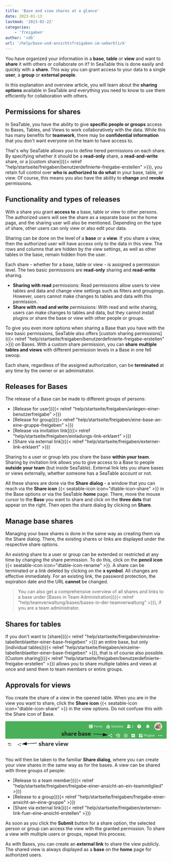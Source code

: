 ```yaml
---
title: 'Base and view shares at a glance'
date: 2023-01-13
lastmod: '2023-02-22'
categories:
    - 'freigaben'
author: 'cdb'
url: '/help/base-und-ansichtsfreigaben-im-ueberblick'
---
```


You have organized your information in a **base**, **table** or **view** and want to **share** it with others or collaborate on it? In SeaTable this is done easily and quickly with a **share**. This way you can grant access to your data to a single **user**, a **group** or **external people**.

In this explanation and overview article, you will learn about the **sharing options** available in SeaTable and everything you need to know to use them efficiently for collaboration with others.

## Permissions for shares

In SeaTable, you have the ability to give **specific people or groups** access to Bases, Tables, and Views to work collaboratively with the data. While this has many benefits for **teamwork**, there may be **confidential information** that you don't want everyone on the team to have access to.

That's why SeaTable allows you to define tiered permissions on each share. By specifying whether it should be a **read-only** share, a **read-and-write** share, or a [custom share]({{< relref "help/startseite/freigaben/benutzerdefinierte-freigabe-erstellen" >}}), you retain full control over **who is** **authorized to do what** in your base, table, or view. Of course, this means you also have the ability to **change** and **revoke** permissions.

## Functionality and types of releases

With a share you grant **access to** a base, table or view to other persons. The authorized users will see the share as a separate base on the home page, and the sharing user will also be mentioned. Depending on the type of share, other users can only view or also edit your data.

Sharing can be done on the level of a **base** or a **view**. If you share a view, then the authorized user will have access only to the data in this view. The rows and columns that are hidden by the view settings, as well as other tables in the base, remain hidden from the user.

Each share - whether for a base, table or view - is assigned a permission level. The two basic permissions are **read-only** sharing and **read-write** sharing.

- **Sharing with read** permissions: Read permissions allow users to view tables and data and change view settings such as filters and groupings. However, users cannot make changes to tables and data with this permission.
- **Share with read and write** permissions: With read and write sharing, users can make changes to tables and data, but they cannot install plugins or share the base or view with other people or groups.

To give you even more options when sharing a Base than you have with the two basic permissions, SeaTable also offers [custom sharing permissions]({{< relref "help/startseite/freigaben/benutzerdefinierte-freigabe-erstellen" >}}) on Bases. With a custom share permission, you can **share** **multiple tables and views** with different permission levels in a Base in one fell swoop.

Each share, regardless of the assigned authorization, can be **terminated** at any time by the owner or an administrator.

## Releases for Bases

The release of a Base can be made to different groups of persons:

- [Release for user]({{< relref "help/startseite/freigaben/anlegen-einer-benutzerfreigabe" >}})
- [Release for group]({{< relref "help/startseite/freigaben/eine-base-an-eine-gruppe-freigeben" >}})
- [Release via invitation link]({{< relref "help/startseite/freigaben/einladungs-link-erklaert" >}})
- [Share via external link]({{< relref "help/startseite/freigaben/externer-link-erklaert" >}})

Sharing to a user or group lets you share the base **within your team**. Sharing by invitation link allows you to give access to a Base to people **outside your team** (but inside SeaTable). External link lets you share bases or views externally, whether someone has a SeaTable account or not.

All these shares are done via the **Share** **dialog** - a window that you can reach via the **Share icon** {{< seatable-icon icon="dtable-icon-share" >}} in the Base options or via the SeaTable **home** page. There, move the mouse cursor to the **Base** you want to share and click on the **three dots** that appear on the right. Then open the share dialog by clicking on **Share**.

## Manage base shares

Managing your base shares is done in the same way as creating them via the Share dialog. There, the existing shares or links are displayed under the respective share options.

An existing share to a user or group can be extended or restricted at any time by changing the share permission. To do this, click on the **pencil icon** {{< seatable-icon icon="dtable-icon-rename" >}}. A share can be terminated or a link deleted by clicking on the **x symbol**. All changes are effective immediately. For an existing link, the password protection, the expiration date and the URL **cannot** be changed.

> You can also get a comprehensive overview of all shares and links to a base under [Bases in Team Administration]({{< relref "help/teamverwaltung/bases/bases-in-der-teamverwaltung" >}}), if you are a team administrator.

## Shares for tables

If you don't want to [share]({{< relref "help/startseite/freigaben/einzelne-tabellenblaetter-einer-base-freigeben" >}}) an entire base, but only [individual tables]({{< relref "help/startseite/freigaben/einzelne-tabellenblaetter-einer-base-freigeben" >}}), that is of course also possible. [Custom sharing]({{< relref "help/startseite/freigaben/benutzerdefinierte-freigabe-erstellen" >}}) allows you to share multiple tables and views at once and send them to team members or entire groups.

## Approvals for views

You create the share of a view in the opened table. When you are in the view you want to share, click the **Share icon** {{< seatable-icon icon="dtable-icon-share" >}} in the view options. Do not confuse this with the Share icon of Base.

![Sharing icons in a base](images/share-icons-new-1.png)

You will then be taken to the familiar **Share dialog**, where you can create your view shares in the same way as for the bases. A view can be shared with three groups of people:

- [Release to a team member]({{< relref "help/startseite/freigaben/freigabe-einer-ansicht-an-ein-teammitglied" >}})
- [Release to a group]({{< relref "help/startseite/freigaben/freigabe-einer-ansicht-an-eine-gruppe" >}})
- [Share via external link]({{< relref "help/startseite/freigaben/externen-link-fuer-eine-ansicht-erstellen" >}})

As soon as you click the **Submit** button for a share option, the selected person or group can access the view with the granted permission. To share a view with multiple users or groups, repeat this process.

As with Bases, you can create an **external link** to share the view publicly. The shared view is always displayed as a **base** on the **home** page for authorized users.
